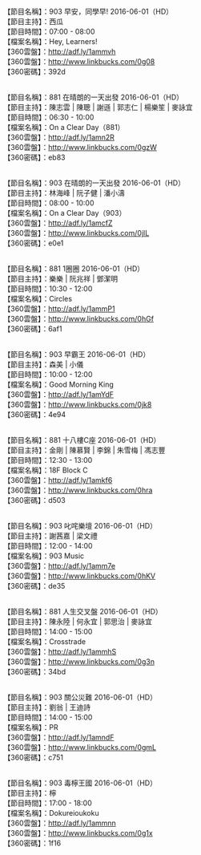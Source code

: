 <br>【節目名稱】：903 早安，同學早! 2016-06-01（HD）
<br>【節目主持】：西瓜
<br>【節目時間】：07:00 - 08:00
<br>【檔案名稱】：Hey, Learners!
<br>【360雲盤】：http://adf.ly/1ammvh
<br>【360雲盤】：http://www.linkbucks.com/0g08
<br>【360密碼】：392d

<br>【節目名稱】：881 在晴朗的一天出發 2016-06-01（HD）
<br>【節目主持】：陳志雲 | 陳聰 | 謝遜 | 郭志仁 | 楊樂笙 | 麥詠宜
<br>【節目時間】：06:30 - 10:00
<br>【檔案名稱】：On a Clear Day（881）
<br>【360雲盤】：http://adf.ly/1amn2R
<br>【360雲盤】：http://www.linkbucks.com/0gzW
<br>【360密碼】：eb83

<br>【節目名稱】：903 在晴朗的一天出發 2016-06-01（HD）
<br>【節目主持】：林海峰 | 阮子健 | 潘小濤
<br>【節目時間】：08:00 - 10:00
<br>【檔案名稱】：On a Clear Day（903）
<br>【360雲盤】：http://adf.ly/1amcfZ
<br>【360雲盤】：http://www.linkbucks.com/0jlL
<br>【360密碼】：e0e1

<br>【節目名稱】：881 1圈圈 2016-06-01（HD）
<br>【節目主持】：樂樂 | 阮兆祥 | 鄧潔明
<br>【節目時間】：10:30 - 12:00
<br>【檔案名稱】：Circles
<br>【360雲盤】：http://adf.ly/1ammP1
<br>【360雲盤】：http://www.linkbucks.com/0hGf
<br>【360密碼】：6af1

<br>【節目名稱】：903 早霸王 2016-06-01（HD）
<br>【節目主持】：森美 | 小儀
<br>【節目時間】：10:00 - 12:00
<br>【檔案名稱】：Good Morning King
<br>【360雲盤】：http://adf.ly/1amYdF
<br>【360雲盤】：http://www.linkbucks.com/0jk8
<br>【360密碼】：4e94

<br>【節目名稱】：881 十八樓C座 2016-06-01（HD）
<br>【節目主持】：金剛 | 陳慕賢 | 李錦 | 朱雪梅 | 馮志豐
<br>【節目時間】：12:30 - 13:00
<br>【檔案名稱】：18F Block C
<br>【360雲盤】：http://adf.ly/1amkf6
<br>【360雲盤】：http://www.linkbucks.com/0hra
<br>【360密碼】：d503

<br>【節目名稱】：903 叱咤樂壇 2016-06-01（HD）
<br>【節目主持】：謝茜嘉 | 梁文禮
<br>【節目時間】：12:00 - 14:00
<br>【檔案名稱】：903 Music
<br>【360雲盤】：http://adf.ly/1amm7e
<br>【360雲盤】：http://www.linkbucks.com/0hKV
<br>【360密碼】：de35

<br>【節目名稱】：881 人生交叉盤 2016-06-01（HD）
<br>【節目主持】：陳永陸 | 何永宜 | 郭思治 | 麥詠宜
<br>【節目時間】：14:00 - 15:00
<br>【檔案名稱】：Crosstrade
<br>【360雲盤】：http://adf.ly/1ammhS
<br>【360雲盤】：http://www.linkbucks.com/0g3n
<br>【360密碼】：34bd

<br>【節目名稱】：903 關公災難 2016-06-01（HD）
<br>【節目主持】：劉翁 | 王迪詩
<br>【節目時間】：14:00 - 15:00
<br>【檔案名稱】：PR
<br>【360雲盤】：http://adf.ly/1amndF
<br>【360雲盤】：http://www.linkbucks.com/0gmL
<br>【360密碼】：c751

<br>【節目名稱】：903 毒檸王國 2016-06-01（HD）
<br>【節目主持】：檸
<br>【節目時間】：17:00 - 18:00
<br>【檔案名稱】：Dokureioukoku
<br>【360雲盤】：http://adf.ly/1ammnn
<br>【360雲盤】：http://www.linkbucks.com/0g1x
<br>【360密碼】：1f16

